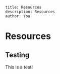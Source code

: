 ```shelley
title: Resources
description: Resources
author: You
```

# Resources

## Testing

This is a test!

